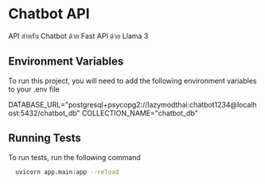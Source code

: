 
# Chatbot API

API สำหรับ Chatbot ด้วย Fast API ด้วย Llama 3


## Environment Variables

To run this project, you will need to add the following environment variables to your .env file

DATABASE_URL="postgresql+psycopg2://lazymodthai:chatbot1234@localhost:5432/chatbot_db"
COLLECTION_NAME="chatbot_db"


## Running Tests

To run tests, run the following command

```bash
  uvicorn app.main:app --reload
```

